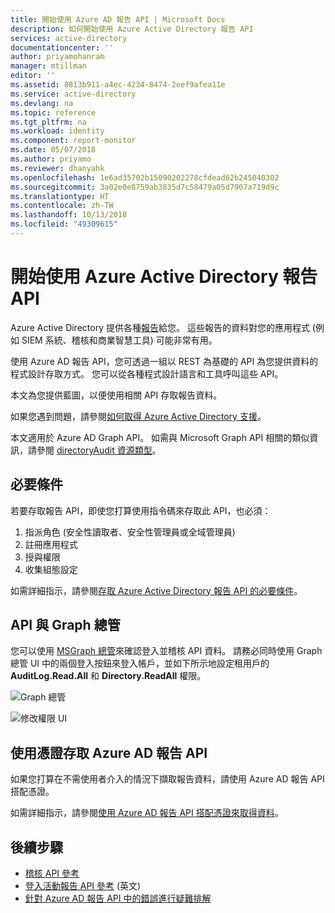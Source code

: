 ```yaml
---
title: 開始使用 Azure AD 報告 API | Microsoft Docs
description: 如何開始使用 Azure Active Directory 報告 API
services: active-directory
documentationcenter: ''
author: priyamohanram
manager: mtillman
editor: ''
ms.assetid: 8813b911-a4ec-4234-8474-2eef9afea11e
ms.service: active-directory
ms.devlang: na
ms.topic: reference
ms.tgt_pltfrm: na
ms.workload: identity
ms.component: report-monitor
ms.date: 05/07/2018
ms.author: priyamo
ms.reviewer: dhanyahk
ms.openlocfilehash: 1e6ad35702b15090202278cfdead62b245040302
ms.sourcegitcommit: 3a02e0e8759ab3835d7c58479a05d7907a719d9c
ms.translationtype: HT
ms.contentlocale: zh-TW
ms.lasthandoff: 10/13/2018
ms.locfileid: "49309615"
---
```

# <a name="get-started-with-the-azure-active-directory-reporting-api"></a>開始使用 Azure Active Directory 報告 API

Azure Active Directory 提供各種[報告](overview-reports.md)給您。 這些報告的資料對您的應用程式 (例如 SIEM 系統、稽核和商業智慧工具) 可能非常有用。 

使用 Azure AD 報告 API，您可透過一組以 REST 為基礎的 API 為您提供資料的程式設計存取方式。 您可以從各種程式設計語言和工具呼叫這些 API。

本文為您提供藍圖，以便使用相關 API 存取報告資料。

如果您遇到問題，請參閱[如何取得 Azure Active Directory 支援](https://docs.microsoft.com/azure/active-directory/active-directory-troubleshooting-support-howto)。

本文適用於 Azure AD Graph API。  如需與 Microsoft Graph API 相關的類似資訊，請參閱 [directoryAudit 資源類型](https://developer.microsoft.com/en-us/graph/docs/api-reference/beta/resources/directoryaudit)。

## <a name="prerequisites"></a>必要條件

若要存取報告 API，即使您打算使用指令碼來存取此 API，也必須：

1. 指派角色 (安全性讀取者、安全性管理員或全域管理員)
2. 註冊應用程式
3. 授與權限
4. 收集組態設定

如需詳細指示，請參閱[存取 Azure Active Directory 報告 API 的必要條件](howto-configure-prerequisites-for-reporting-api.md)。

## <a name="apis-with-graph-explorer"></a>API 與 Graph 總管

您可以使用 [MSGraph 總管](https://developer.microsoft.com/graph/graph-explorer)來確認登入並稽核 API 資料。 請務必同時使用 Graph 總管 UI 中的兩個登入按鈕來登入帳戶，並如下所示地設定租用戶的 **AuditLog.Read.All** 和 **Directory.ReadAll** 權限。   

![Graph 總管](./media/concept-reporting-api/graph-explorer.png)

![修改權限 UI](./media/concept-reporting-api/modify-permissions.png)

## <a name="use-certificates-to-access-the-azure-ad-reporting-api"></a>使用憑證存取 Azure AD 報告 API 

如果您打算在不需使用者介入的情況下擷取報告資料，請使用 Azure AD 報告 API 搭配憑證。

如需詳細指示，請參閱[使用 Azure AD 報告 API 搭配憑證來取得資料](tutorial-access-api-with-certificates.md)。


## <a name="next-steps"></a>後續步驟

 * [稽核 API 參考](https://developer.microsoft.com/graph/docs/api-reference/beta/resources/directoryaudit) 
 * [登入活動報告 API 參考](https://developer.microsoft.com/graph/docs/api-reference/beta/resources/signin) \(英文\)
 * [針對 Azure AD 報告 API 中的錯誤進行疑難排解](troubleshoot-graph-api.md)


